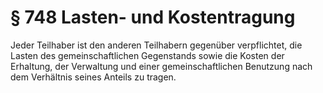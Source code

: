 # § 748 Lasten- und Kostentragung
Jeder Teilhaber ist den anderen Teilhabern gegenüber verpflichtet, die Lasten des gemeinschaftlichen Gegenstands sowie die Kosten der Erhaltung, der Verwaltung und einer gemeinschaftlichen Benutzung nach dem Verhältnis seines Anteils zu tragen.
